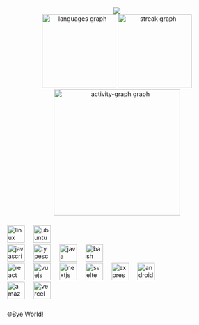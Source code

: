 
<div align="center">
  <img src="https://profile-counter.glitch.me/pinion05/count.svg?"  />
</div>
<!-- <br clear="both"> -->
<!-- <img src="https://raw.githubusercontent.com/pinion05/pinion05/output/snake.svg" alt="Snake animation" /> -->


<div align="center">
  <img src="https://github-readme-stats.vercel.app/api/top-langs?username=pinion05&locale=en&hide_title=true&layout=compact&card_width=320&langs_count=6&theme=highcontrast&hide_border=true&order=2" height="170" alt="languages graph"  />
  <img src="https://streak-stats.demolab.com?user=pinion05&locale=en&mode=weekly&theme=highcontrast&hide_border=true&border_radius=5&date_format=%5BY.%5Dn.j&order=3" height="170" alt="streak graph"  />
  <img src="https://github-readme-activity-graph.vercel.app/graph?username=pinion05&radius=16&theme=high-contrast&area=true&order=5&hide_border=true&hide_title=true" height="290" alt="activity-graph graph"  />
  
</div>

###

<div align="left">
  <img src="https://cdn.jsdelivr.net/gh/devicons/devicon/icons/linux/linux-original.svg" height="40" alt="linux logo"  />
  <img width="12" />
  <img src="https://cdn.simpleicons.org/ubuntu/E95420" height="40" alt="ubuntu logo"  />
  <img width="12" />
</div>



<div align="left">
  <img src="https://cdn.simpleicons.org/javascript/F7DF1E" height="40" alt="javascript logo"  />
  <img width="12" />
  <img src="https://cdn.simpleicons.org/typescript/3178C6" height="40" alt="typescript logo"  />
  <img width="12" />
  <img src="https://cdn.jsdelivr.net/gh/devicons/devicon/icons/java/java-original.svg" height="40" alt="java logo"  />
  <img width="12" />
  <img src="https://cdn.simpleicons.org/gnubash/4EAA25" height="40" alt="bash logo"  />
</div>



<div align="left">
  <img src="https://cdn.simpleicons.org/react/61DAFB" height="40" alt="react logo"  />
  <img width="12" />
  <img src="https://cdn.jsdelivr.net/gh/devicons/devicon/icons/vuejs/vuejs-original.svg" height="40" alt="vuejs logo"  />
  <img width="12" />
  <img src="https://cdn.jsdelivr.net/gh/devicons/devicon/icons/nextjs/nextjs-original.svg" height="40" alt="nextjs logo"  />
  <img width="12" />
  <img src="https://cdn.jsdelivr.net/gh/devicons/devicon/icons/svelte/svelte-original.svg" height="40" alt="svelte logo"  />
  <img width="12" />
  <img src="https://img.shields.io/badge/Express-000000?logo=express&logoColor=white&style=for-the-badge" height="40" alt="express logo"  />
  <img width="12" />
  <img src="https://cdn.jsdelivr.net/gh/devicons/devicon/icons/androidstudio/androidstudio-original.svg" height="40" alt="androidstudio logo"  />
</div>


<div align="left">
  <img src="https://cdn.simpleicons.org/amazonwebservices/FF9900" height="40" alt="amazonwebservices logo"  />
  <img width="12" />
  <img src="https://cdn.simpleicons.org/vercel/000000" height="40" alt="vercel logo"  />
</div>

###

<p align="left">🌐Bye World!</p>

###
